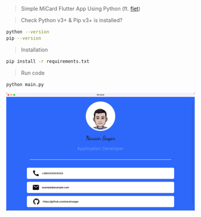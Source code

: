 > Simple MiCard Flutter App Using Python (ft. [flet](https://flet.dev/))

> Check Python v3+ & Pip v3+ is installed?
```bash
python --version
pip --version
```

> Installation 
 ```bash
 pip install -r requirements.txt
 ```

> Run code
```bash
python main.py
```

![img](demo.png)

